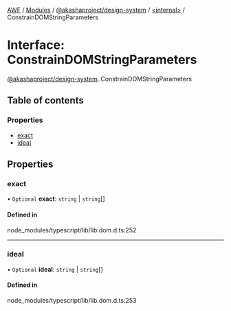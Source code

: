 [AWF](../README.md) / [Modules](../modules.md) / [@akashaproject/design-system](../modules/akashaproject_design_system.md) / [<internal\>](../modules/akashaproject_design_system._internal_.md) / ConstrainDOMStringParameters

# Interface: ConstrainDOMStringParameters

[@akashaproject/design-system](../modules/akashaproject_design_system.md).[<internal>](../modules/akashaproject_design_system._internal_.md).ConstrainDOMStringParameters

## Table of contents

### Properties

- [exact](akashaproject_design_system._internal_.ConstrainDOMStringParameters.md#exact)
- [ideal](akashaproject_design_system._internal_.ConstrainDOMStringParameters.md#ideal)

## Properties

### exact

• `Optional` **exact**: `string` \| `string`[]

#### Defined in

node_modules/typescript/lib/lib.dom.d.ts:252

___

### ideal

• `Optional` **ideal**: `string` \| `string`[]

#### Defined in

node_modules/typescript/lib/lib.dom.d.ts:253
